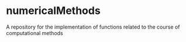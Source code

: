 # numericalMethods
A repository for the implementation of functions related to the course of computational methods
